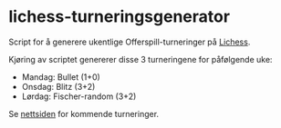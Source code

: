 # lichess-turneringsgenerator

Script for å generere ukentlige Offerspill-turneringer på [Lichess](https://lichess.org).

Kjøring av scriptet genererer disse 3 turneringene for påfølgende uke:

* Mandag: Bullet (1+0)
* Onsdag: Blitz (3+2)
* Lørdag: Fischer-random (3+2)

Se [nettsiden](https://offerspill.com) for kommende turneringer.
